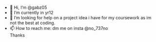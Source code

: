 - 👋 Hi, I’m @gabz05
- 🌱 I’m currently in yr12
- 💞️ I’m looking for help on a project idea i have for my coursework as im not the best at coding.
- 📫 How to reach me: dm me on insta @no_737no   
     Thanks

<!---
gabz05/gabz05 is a ✨ special ✨ repository because its `README.md` (this file) appears on your GitHub profile.
You can click the Preview link to take a look at your changes.
--->
